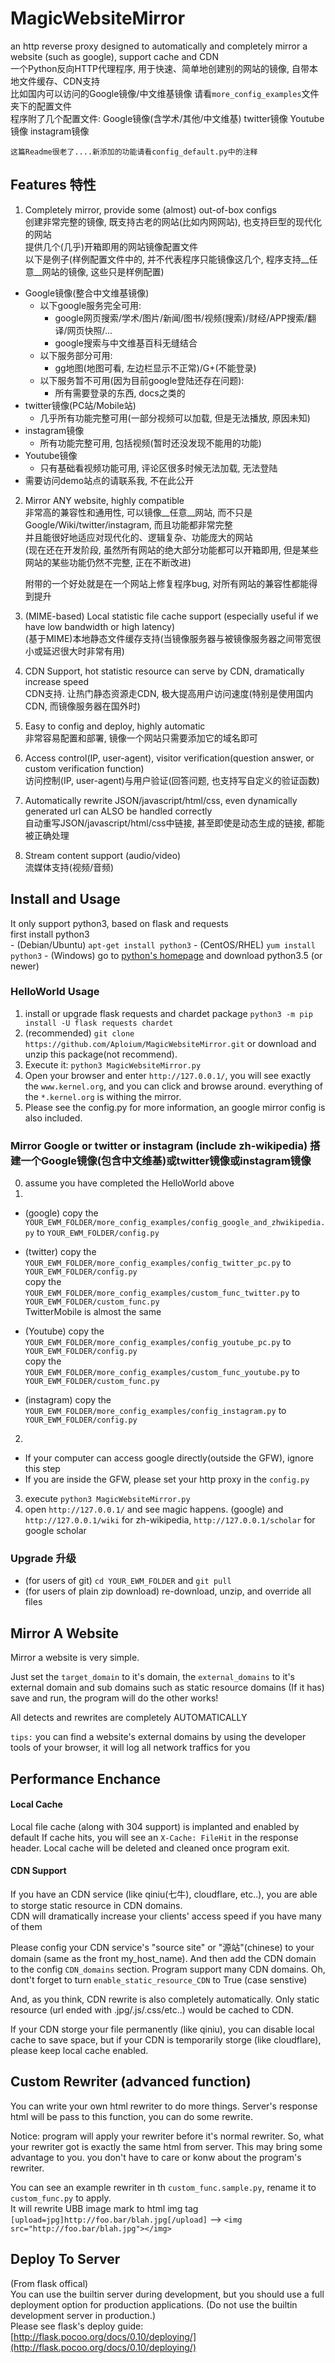 # MagicWebsiteMirror
an http reverse proxy designed to automatically and completely mirror a website (such as google), support cache and CDN  
一个Python反向HTTP代理程序, 用于快速、简单地创建别的网站的镜像, 自带本地文件缓存、CDN支持  
比如国内可以访问的Google镜像/中文维基镜像 请看`more_config_examples`文件夹下的配置文件  
程序附了几个配置文件:  Google镜像(含学术/其他/中文维基) twitter镜像 Youtube镜像 instagram镜像   
  
  
`这篇Readme很老了....新添加的功能请看config_default.py中的注释`  
  

## Features 特性
1. Completely mirror, provide some (almost) out-of-box configs  
  创建非常完整的镜像, 既支持古老的网站(比如内网网站), 也支持巨型的现代化的网站   
  提供几个(几乎)开箱即用的网站镜像配置文件  
  以下是例子(样例配置文件中的, 并不代表程序只能镜像这几个, 程序支持__任意__网站的镜像, 这些只是样例配置)    
  - Google镜像(整合中文维基镜像)
    - 以下google服务完全可用:
      - google网页搜索/学术/图片/新闻/图书/视频(搜索)/财经/APP搜索/翻译/网页快照/...
      - google搜索与中文维基百科无缝结合
    - 以下服务部分可用:
      - gg地图(地图可看, 左边栏显示不正常)/G+(不能登录)
    - 以下服务暂不可用(因为目前google登陆还存在问题):
      - 所有需要登录的东西, docs之类的
  - twitter镜像(PC站/Mobile站)
    - 几乎所有功能完整可用(一部分视频可以加载, 但是无法播放, 原因未知)
  - instagram镜像
    - 所有功能完整可用, 包括视频(暂时还没发现不能用的功能)
  - Youtube镜像
    - 只有基础看视频功能可用, 评论区很多时候无法加载, 无法登陆 
  - 需要访问demo站点的请联系我, 不在此公开
  
2. Mirror ANY website, highly compatible  
   非常高的兼容性和通用性, 可以镜像__任意__网站, 而不只是Google/Wiki/twitter/instagram, 而且功能都非常完整  
   并且能很好地适应对现代化的、逻辑复杂、功能庞大的网站  
   (现在还在开发阶段, 虽然所有网站的绝大部分功能都可以开箱即用, 但是某些网站的某些功能仍然不完整, 正在不断改进)  

   附带的一个好处就是在一个网站上修复程序bug, 对所有网站的兼容性都能得到提升  
  
3. (MIME-based) Local statistic file cache support (especially useful if we have low bandwidth or high latency)  
  (基于MIME)本地静态文件缓存支持(当镜像服务器与被镜像服务器之间带宽很小或延迟很大时非常有用)  
  
4. CDN Support, hot statistic resource can serve by CDN, dramatically increase speed  
  CDN支持. 让热门静态资源走CDN, 极大提高用户访问速度(特别是使用国内CDN, 而镜像服务器在国外时)  
  
5. Easy to config and deploy, highly automatic  
  非常容易配置和部署, 镜像一个网站只需要添加它的域名即可  
  
6. Access control(IP, user-agent), visitor verification(question answer, or custom verification function)  
  访问控制(IP, user-agent)与用户验证(回答问题, 也支持写自定义的验证函数)  
  
7. Automatically rewrite JSON/javascript/html/css, even dynamically generated url can ALSO be handled correctly  
  自动重写JSON/javascript/html/css中链接, 甚至即使是动态生成的链接, 都能被正确处理  

8. Stream content support (audio/video)  
  流媒体支持(视频/音频)  
  
## Install and Usage
It only support python3, based on flask and requests  
first install python3  
    - (Debian/Ubuntu) `apt-get install python3`
    - (CentOS/RHEL) `yum install python3`
    - (Windows) go to [python's homepage](https://www.python.org/downloads/) and download python3.5 (or newer)  

### HelloWorld Usage  
1. install or upgrade flask requests and chardet package `python3 -m pip install -U flask requests chardet`  
2. (recommended) `git clone https://github.com/Aploium/MagicWebsiteMirror.git` or download and unzip this package(not recommend).   
3. Execute it: `python3 MagicWebsiteMirror.py`  
4. Open your browser and enter `http://127.0.0.1/`, you will see exactly the `www.kernel.org`, and you can click and browse around. everything of
 the `*.kernel.org` is withing the mirror.
5. Please see the config.py for more information, an google mirror config is also included.

### Mirror Google or twitter or instagram (include zh-wikipedia) 搭建一个Google镜像(包含中文维基)或twitter镜像或instagram镜像 
0. assume you have completed the HelloWorld above
1. 
  - (google) copy the `YOUR_EWM_FOLDER/more_config_examples/config_google_and_zhwikipedia.py` to `YOUR_EWM_FOLDER/config.py`  
  
  - (twitter) copy the `YOUR_EWM_FOLDER/more_config_examples/config_twitter_pc.py` to `YOUR_EWM_FOLDER/config.py`  
                copy the `YOUR_EWM_FOLDER/more_config_examples/custom_func_twitter.py` to `YOUR_EWM_FOLDER/custom_func.py`  
                TwitterMobile is almost the same

  - (Youtube)  copy the `YOUR_EWM_FOLDER/more_config_examples/config_youtube_pc.py` to `YOUR_EWM_FOLDER/config.py`  
               copy the `YOUR_EWM_FOLDER/more_config_examples/custom_func_youtube.py` to `YOUR_EWM_FOLDER/custom_func.py`  
  
  - (instagram) copy the `YOUR_EWM_FOLDER/more_config_examples/config_instagram.py` to `YOUR_EWM_FOLDER/config.py`  
2. 
  - If your computer can access google directly(outside the GFW), ignore this step
  - If you are inside the GFW, please set your http proxy in the `config.py`
3. execute `python3 MagicWebsiteMirror.py`
4. open `http://127.0.0.1/` and see magic happens. (google) and `http://127.0.0.1/wiki` for zh-wikipedia, `http://127.0.0.1/scholar` for google scholar

### Upgrade 升级
 - (for users of git) `cd YOUR_EWM_FOLDER` and `git pull`
 - (for users of plain zip download) re-download, unzip, and override all files
 

  
## Mirror A Website
Mirror a website is very simple.  

Just set the `target_domain` to it's domain, the `external_domains` to it's external domain and sub domains 
such as static resource domains (If it has)  
save and run, the program will do the other works!   

All detects and rewrites are completely AUTOMATICALLY  

`tips:` you can find a website's external domains by using the developer tools of your browser, it will log all network traffics for you  

## Performance Enchance
#### Local Cache
  Local file cache (along with 304 support) is implanted and enabled by default
  If cache hits, you will see an `X-Cache: FileHit` in the response header.
  Local cache will be deleted and cleaned once program exit.
  
#### CDN Support
If you have an CDN service (like qiniu(七牛), cloudflare, etc..), you are able to storge static resource in CDN domains.  
CDN will dramatically increase your clients' access speed if you have many of them  

Please config your CDN service's "source site" or "源站"(chinese) to your domain (same as the front my_host_name). And then add the CDN domain to the config `CDN_domains` section. Program support many CDN domains.
Oh, dont't forget to turn `enable_static_resource_CDN` to True (case senstive)

And, as you think, CDN rewrite is also completely automatically.
Only static resource (url ended with .jpg/.js/.css/etc..) would be cached to CDN.

If your CDN storge your file permanently (like qiniu), you can disable local cache to save space, but if your CDN is temporarily storge (like cloudflare), please keep local cache enabled.
  
## Custom Rewriter (advanced function)
You can write your own html rewriter to do more things. Server's response html will be pass to this function, you can do some rewrite.  

Notice: program will apply your rewriter before it's normal rewriter. So, what your rewriter got is exactly the same html from server. This may bring some advantage to you. you don't have to care or konw about the program's rewriter.  

You can see an example rewriter in th `custom_func.sample.py`, rename it to `custom_func.py` to apply.  
It will rewrite UBB image mark to html img tag  
`[upload=jpg]http://foo.bar/blah.jpg[/upload]` --> `<img src="http://foo.bar/blah.jpg"></img>` 

## Deploy To Server
(From flask offical)  
    You can use the builtin server during development, but you should use a full deployment option for production applications. (Do not use the builtin development server in production.)  
Please see flask's deploy guide: [http://flask.pocoo.org/docs/0.10/deploying/](http://flask.pocoo.org/docs/0.10/deploying/)  

